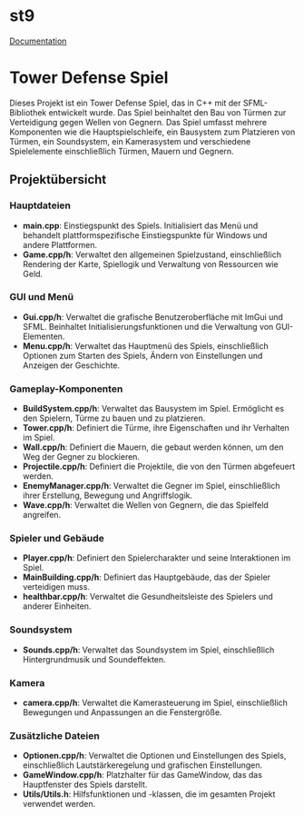 # st9

[Documentation](doc/readme.md)

# Tower Defense Spiel

Dieses Projekt ist ein Tower Defense Spiel, das in C++ mit der SFML-Bibliothek entwickelt wurde. Das Spiel beinhaltet den Bau von Türmen zur Verteidigung gegen Wellen von Gegnern. Das Spiel umfasst mehrere Komponenten wie die Hauptspielschleife, ein Bausystem zum Platzieren von Türmen, ein Soundsystem, ein Kamerasystem und verschiedene Spielelemente einschließlich Türmen, Mauern und Gegnern.

## Projektübersicht

### Hauptdateien

- **main.cpp**: Einstiegspunkt des Spiels. Initialisiert das Menü und behandelt plattformspezifische Einstiegspunkte für Windows und andere Plattformen.
- **Game.cpp/h**: Verwaltet den allgemeinen Spielzustand, einschließlich Rendering der Karte, Spiellogik und Verwaltung von Ressourcen wie Geld.

### GUI und Menü

- **Gui.cpp/h**: Verwaltet die grafische Benutzeroberfläche mit ImGui und SFML. Beinhaltet Initialisierungsfunktionen und die Verwaltung von GUI-Elementen.
- **Menu.cpp/h**: Verwaltet das Hauptmenü des Spiels, einschließlich Optionen zum Starten des Spiels, Ändern von Einstellungen und Anzeigen der Geschichte.

### Gameplay-Komponenten

- **BuildSystem.cpp/h**: Verwaltet das Bausystem im Spiel. Ermöglicht es den Spielern, Türme zu bauen und zu platzieren.
- **Tower.cpp/h**: Definiert die Türme, ihre Eigenschaften und ihr Verhalten im Spiel.
- **Wall.cpp/h**: Definiert die Mauern, die gebaut werden können, um den Weg der Gegner zu blockieren.
- **Projectile.cpp/h**: Definiert die Projektile, die von den Türmen abgefeuert werden.
- **EnemyManager.cpp/h**: Verwaltet die Gegner im Spiel, einschließlich ihrer Erstellung, Bewegung und Angriffslogik.
- **Wave.cpp/h**: Verwaltet die Wellen von Gegnern, die das Spielfeld angreifen.

### Spieler und Gebäude

- **Player.cpp/h**: Definiert den Spielercharakter und seine Interaktionen im Spiel.
- **MainBuilding.cpp/h**: Definiert das Hauptgebäude, das der Spieler verteidigen muss.
- **healthbar.cpp/h**: Verwaltet die Gesundheitsleiste des Spielers und anderer Einheiten.

### Soundsystem

- **Sounds.cpp/h**: Verwaltet das Soundsystem im Spiel, einschließlich Hintergrundmusik und Soundeffekten.

### Kamera

- **camera.cpp/h**: Verwaltet die Kamerasteuerung im Spiel, einschließlich Bewegungen und Anpassungen an die Fenstergröße.

### Zusätzliche Dateien

- **Optionen.cpp/h**: Verwaltet die Optionen und Einstellungen des Spiels, einschließlich Lautstärkeregelung und grafischen Einstellungen.
- **GameWindow.cpp/h**: Platzhalter für das GameWindow, das das Hauptfenster des Spiels darstellt.
- **Utils/Utils.h**: Hilfsfunktionen und -klassen, die im gesamten Projekt verwendet werden.

